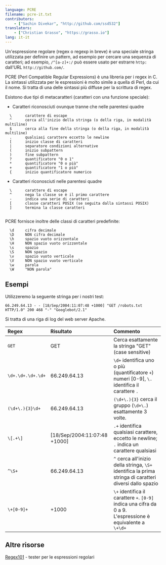 ```yaml
---
language: PCRE
filename: pcre-it.txt
contributors:
    - ["Sachin Divekar", "http://github.com/ssd532"]
translators:
    - ["Christian Grasso", "https://grasso.io"]
lang: it-it
---
```


Un'espressione regolare (regex o regexp in breve) è una speciale stringa
utilizzata per definire un pattern, ad esempio per cercare una sequenza di
caratteri; ad esempio, `/^[a-z]+:/` può essere usato per estrarre `http:`
dall'URL `http://github.com/`.  

PCRE (Perl Compatible Regular Expressions) è una libreria per i regex in C.
La sintassi utilizzata per le espressioni è molto simile a quella di Perl, da
cui il nome. Si tratta di una delle sintassi più diffuse per la scrittura di
regex.

Esistono due tipi di metacaratteri (caratteri con una funzione speciale):
* Caratteri riconosciuti ovunque tranne che nelle parentesi quadre
```
  \      carattere di escape
  ^      cerca all'inizio della stringa (o della riga, in modalità multiline)
  $      cerca alla fine della stringa (o della riga, in modalità multiline)
  .      qualsiasi carattere eccetto le newline
  [      inizio classe di caratteri
  |      separatore condizioni alternative
  (      inizio subpattern
  )      fine subpattern
  ?      quantificatore "0 o 1"
  *      quantificatore "0 o più"
  +      quantificatore "1 o più"
  {      inizio quantificatore numerico
```

* Caratteri riconosciuti nelle parentesi quadre
```
  \      carattere di escape
  ^      nega la classe se è il primo carattere
  -      indica una serie di caratteri
  [      classe caratteri POSIX (se seguita dalla sintassi POSIX)
  ]      termina la classe caratteri
  
```  

PCRE fornisce inoltre delle classi di caratteri predefinite: 
```
  \d     cifra decimale
  \D     NON cifra decimale
  \h     spazio vuoto orizzontale
  \H     NON spazio vuoto orizzontale
  \s     spazio
  \S     NON spazio
  \v     spazio vuoto verticale
  \V     NON spazio vuoto verticale
  \w     parola
  \W     "NON parola"
```

## Esempi

Utilizzeremo la seguente stringa per i nostri test:
```
66.249.64.13 - - [18/Sep/2004:11:07:48 +1000] "GET /robots.txt HTTP/1.0" 200 468 "-" "Googlebot/2.1"
```
Si tratta di una riga di log del web server Apache.

| Regex | Risultato          | Commento |
| :---- | :-------------- | :------ |
| `GET`   | GET | Cerca esattamente la stringa "GET" (case sensitive) |
| `\d+.\d+.\d+.\d+` | 66.249.64.13 | `\d+` identifica uno o più (quantificatore `+`) numeri [0-9], `\.` identifica il carattere `.` |
| `(\d+\.){3}\d+` | 66.249.64.13 | `(\d+\.){3}` cerca il gruppo (`\d+\.`) esattamente 3 volte. |
| `\[.+\]` | [18/Sep/2004:11:07:48 +1000] | `.+` identifica qualsiasi carattere, eccetto le newline; `.` indica un carattere qualsiasi |
| `^\S+` | 66.249.64.13 | `^` cerca all'inizio della stringa, `\S+` identifica la prima stringa di caratteri diversi dallo spazio |
| `\+[0-9]+` | +1000 | `\+` identifica il carattere `+`. `[0-9]` indica una cifra da 0 a 9. L'espressione è equivalente a `\+\d+` |

## Altre risorse
[Regex101](https://regex101.com/) - tester per le espressioni regolari

